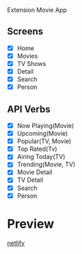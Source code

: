 Extension Movie App 

## Screens

- [x] Home
- [x] Movies
- [x] TV Shows
- [x] Detail
- [x] Search
- [x] Person

## API Verbs

- [x] Now Playing(Movie)
- [x] Upcoming(Movie)
- [x] Popular(TV, Movie)
- [x] Top Rated(Tv)
- [x] Airing Today(TV)
- [x] Trending(Movie, TV)
- [x] Movie Detail
- [x] TV Detail
- [x] Search
- [x] Person

# Preview

[netlify](https://blissful-colden-d3fd0d.netlify.app/)
